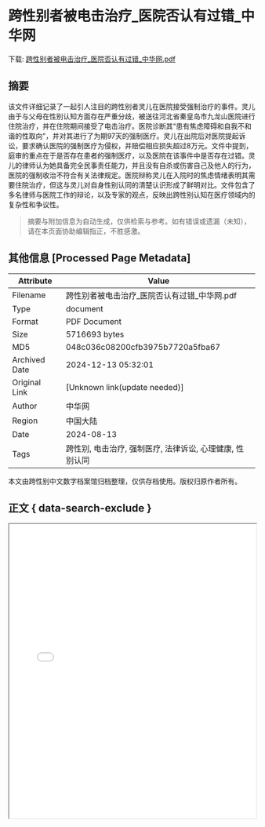 # 跨性别者被电击治疗_医院否认有过错_中华网

<!-- tcd_download_link -->
下载: <a href="../跨性别者被电击治疗_医院否认有过错_中华网.pdf" download>跨性别者被电击治疗_医院否认有过错_中华网.pdf</a>
<!-- tcd_download_link_end -->

## 摘要

<!-- tcd_abstract -->
该文件详细记录了一起引人注目的跨性别者灵儿在医院接受强制治疗的事件。灵儿由于与父母在性别认知方面存在严重分歧，被送往河北省秦皇岛市九龙山医院进行住院治疗，并在住院期间接受了电击治疗。医院诊断其“患有焦虑障碍和自我不和谐的性取向”，并对其进行了为期97天的强制医疗。灵儿在出院后对医院提起诉讼，要求确认医院的强制医疗为侵权，并赔偿相应损失超过8万元。文件中提到，庭审的重点在于是否存在患者的强制医疗，以及医院在该事件中是否存在过错。灵儿的律师认为她具备完全民事责任能力，并且没有自杀或伤害自己及他人的行为，医院的强制收治不符合有关法律规定。医院辩称灵儿在入院时的焦虑情绪表明其需要住院治疗，但这与灵儿对自身性别认同的清楚认识形成了鲜明对比。文件包含了多名律师与医院工作的辩论，以及专家的观点，反映出跨性别认知在医疗领域内的复杂性和争议性。

<!-- tcd_abstract_end -->

> 摘要与附加信息为自动生成，仅供检索与参考。如有错误或遗漏（未知），请在本页面协助编辑指正，不胜感激。

## 其他信息 [Processed Page Metadata]

| Attribute       | Value                                  |
|-----------------|----------------------------------------|
| Filename        | 跨性别者被电击治疗_医院否认有过错_中华网.pdf                             |
| Type            | document                                 |
| Format          | PDF Document                               |
| Size            | 5716693 bytes                           |
| MD5             | 048c036c08200cfb3975b7720a5fba67                                  |
| Archived Date   | 2024-12-13 05:32:01                             |
| Original Link   | [Unknown link(update needed)]                         |
| Author          | 中华网                               |
| Region          | 中国大陆                               |
| Date            | 2024-08-13                                 |
| Tags            | 跨性别, 电击治疗, 强制医疗, 法律诉讼, 心理健康, 性别认同                                 |

本文由跨性别中文数字档案馆归档整理，仅供存档使用。版权归原作者所有。


## 正文 { data-search-exclude }

<!-- tcd_main_text -->
<iframe src="../跨性别者被电击治疗_医院否认有过错_中华网.pdf" width="100%" height="600px">
    <p>无法显示PDF，请下载查看。</p>
</iframe>
<!-- tcd_main_text_end -->

